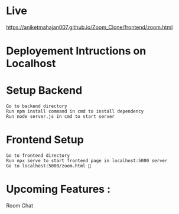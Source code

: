 # Live
https://aniketmahajan007.github.io/Zoom_Clone/frontend/zoom.html

# Deployement Intructions on Localhost

# Setup Backend

    Go to backend directory
    Run npm install command in cmd to install dependency
    Run node server.js in cmd to start server

# Frontend Setup

    Go to frontend directory 
    Run npx serve to start frontend page in localhost:5000 server
    Go to localhost:5000/zoom.html 🚀

# Upcoming Features :

Room Chat
